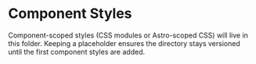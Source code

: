 # Component Styles

Component-scoped styles (CSS modules or Astro-scoped CSS) will live in this folder. Keeping a
placeholder ensures the directory stays versioned until the first component styles are added.
